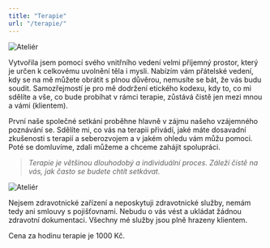 ```yaml
---
title: "Terapie"
url: "/terapie/"
---
```

![Ateliér](/atelier_1.jpg)

Vytvořila jsem pomocí svého vnitřního vedení velmi příjemný prostor, který je určen k celkovému uvolnění těla i mysli. Nabízím vám přátelské vedení, kdy se na mě můžete obrátit s plnou důvěrou, nemusíte se bát, že vás budu soudit. Samozřejmostí je pro mě dodržení etického kodexu, kdy to, co mi sdělíte a vše, co bude probíhat v rámci terapie, zůstává čistě jen mezi mnou a vámi (klientem).

První naše společné setkání proběhne hlavně v zájmu našeho vzájemného poznávání se. Sdělíte mi, co vás na terapii přivádí, jaké máte dosavadní zkušenosti s terapií a seberozvojem a v jakém ohledu vám můžu pomoci. Poté se domluvíme, zdali můžeme a chceme zahájit spolupráci.

> *Terapie je většinou dlouhodobý a individuální proces. Záleží čistě na vás, jak často se budete chtít setkávat.*

![Ateliér](/atelier_2.jpg)

Nejsem zdravotnické zařízení a neposkytuji zdravotnické služby, nemám tedy ani smlouvy s pojišťovnami. Nebudu o vás vést a ukládat žádnou zdravotní dokumentaci. Všechny mé služby jsou plně hrazeny klientem.

Cena za hodinu terapie je 1000 Kč.